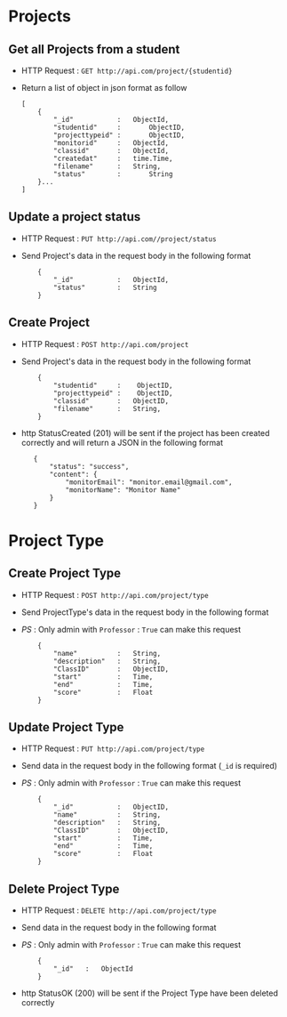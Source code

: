 # Projects

## Get all Projects from a student
* HTTP Request : ```GET http://api.com/project/{studentid}```
* Return a list of object in json format as follow

    ``` 
    [
        {
            "_id"           :	ObjectId,
            "studentid"     :       ObjectID,
            "projecttypeid" :       ObjectID,
            "monitorid"     :	ObjectId,
            "classid"       :	ObjectId,
            "createdat"     :	time.Time,
            "filename"      :	String,
            "status"        :       String
        }...
    ]
    ```


## Update a project status
* HTTP Request : ```PUT http://api.com//project/status```
* Send Project's data in the request body in the following format 

    ``` 
        {
            "_id"           :   ObjectId,
            "status"        :   String
        }
    ```


## Create Project
* HTTP Request : ```POST http://api.com/project```
* Send Project's data in the request body in the following format 

	``` 
        {
            "studentid"     :    ObjectID,
            "projecttypeid" :    ObjectID,
            "classid"       :	ObjectID,
            "filename"      :	String,
        }
    ```

* http StatusCreated (201) will be sent if the project has been created correctly and will return a JSON in the following format

    ```
       {
           "status": "success",
           "content": {
               "monitorEmail": "monitor.email@gmail.com",
               "monitorName": "Monitor Name"
           }
       } 
    ```
  
# Project Type

## Create Project Type
* HTTP Request : ```POST http://api.com/project/type```
* Send ProjectType's data in the request body in the following format
* *PS* : Only admin with `Professor` : `True` can make this request 

    ```
        {
            "name"          :   String,
            "description"   :   String,
            "ClassID"       :   ObjectID,
            "start"         :   Time,
            "end"           :   Time,
            "score"         :   Float
        }
    ```
  
## Update Project Type
* HTTP Request : ```PUT http://api.com/project/type```
* Send data in the request body in the following format (`_id` is required)
* *PS* : Only admin with `Professor` : `True` can make this request

    ```
        {
            "_id"           :   ObjectID,
            "name"          :   String,
            "description"   :   String,
            "ClassID"       :   ObjectID,
            "start"         :   Time,
            "end"           :   Time,
            "score"         :   Float
        }
    ```
 
## Delete Project Type
* HTTP Request : ```DELETE http://api.com/project/type```
* Send data in the request body in the following format
* *PS* : Only admin with `Professor` : `True` can make this request

	``` 
        {  
            "_id"	:	ObjectId
        }
	```
* http StatusOK (200) will be sent if the Project Type have been deleted correctly
